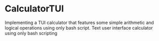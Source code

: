 # CalculatorTUI
Implementing a TUI calculator that features some simple arithmetic and logical operations using only bash script.
Text user interface calculator using only bash scripting

